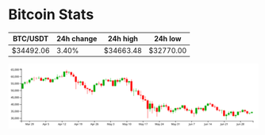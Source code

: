 # Bitcoin Stats

BTC/USDT|24h change|24h high|24h low|
|---|---|---|---|
|$34492.06|3.40%|$34663.48|$32770.00|

<img src="./chart.svg">
